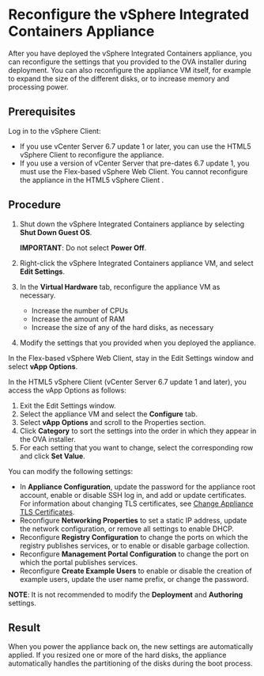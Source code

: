 # Reconfigure the vSphere Integrated Containers Appliance #

After you have deployed the vSphere Integrated Containers appliance, you can reconfigure the settings that you provided to the OVA installer during deployment. You can also reconfigure the appliance VM itself, for example to expand the size of the different disks, or to increase memory and processing power.

## Prerequisites

Log in to the vSphere Client:

- If you use vCenter Server 6.7 update 1 or later, you can use the HTML5 vSphere Client to reconfigure the appliance.
- If you use a version of vCenter Server that pre-dates 6.7 update 1, you must use the Flex-based vSphere Web Client. You cannot reconfigure the appliance in the HTML5 vSphere Client .

## Procedure

1. Shut down the vSphere Integrated Containers appliance by selecting **Shut Down Guest OS**.

   **IMPORTANT**: Do not select **Power Off**.
4. Right-click the vSphere Integrated Containers appliance VM, and select **Edit Settings**.
5. In the **Virtual Hardware** tab, reconfigure the appliance VM as necessary.

   - Increase the number of CPUs
   - Increase the amount of RAM
   - Increase the size of any of the hard disks, as necessary

6. Modify the settings that you provided when you deployed the appliance.

  In the Flex-based vSphere Web Client, stay in the Edit Settings window and select **vApp Options**. 
  
  In the HTML5 vSphere Client (vCenter Server 6.7 update 1 and later), you access the vApp Options as follows:
  
  1. Exit the Edit Settings window.
  1. Select the appliance VM and select the **Configure** tab.
  1. Select **vApp Options** and scroll to the Properties section.
  1. Click **Category** to sort the settings into the order in which they appear in the OVA installer.
  1. For each setting that you want to change, select the corresponding row and click **Set Value**.
 
  You can modify the following settings:

   - In **Appliance Configuration**, update the password for the appliance root account, enable or disable SSH log in, and add or update certificates. For information about changing TLS certificates, see [Change Appliance TLS Certificates](change_appliance_TLS_certs.md).
   - Reconfigure **Networking Properties** to set a static IP address, update the network configuration, or remove all settings to enable DHCP.
   - Reconfigure **Registry Configuration** to change the ports on which the registry publishes services, or to enable or disable garbage collection.
   - Reconfigure **Management Portal Configuration** to change the port on which the portal publishes services.
   - Reconfigure **Create Example Users** to enable or disable the creation of example users, update the user name prefix, or change the password.

   **NOTE**: It is not recommended to modify the **Deployment** and **Authoring** settings.

## Result

When you power the appliance back on, the new settings are automatically applied. If you resized one or more of the hard disks, the appliance automatically handles the partitioning of the disks during the boot process.  